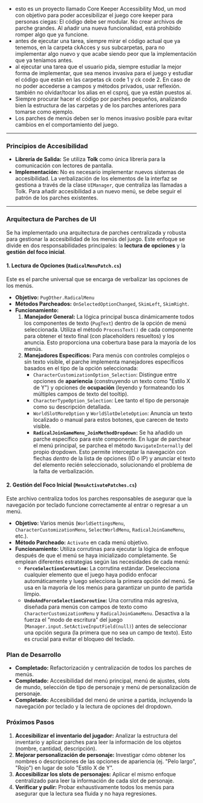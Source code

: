* esto es un proyecto llamado Core Keeper Accessibility Mod, un mod con objetivo para poder accesibilizar el juego core keeper para personas ciegas: El código debe ser modular. No crear archivos de parche grandes. Al añadir una nueva funcionalidad, está prohibido romper algo que ya funcione.
* antes de ejecutar una tarea, siempre mirar el código actual que ya tenemos, en la carpeta ckAcces y sus subcarpetas,  para no implementar algo nuevo y que acabe siendo peor que la implementación que ya teníamos antes.
* al ejecutar una tarea que el usuario pida, siempre estudiar la mejor forma de implementar, que sea menos invasiva para el juego y estudiar el código que están en las carpetas ck code 1 y ck code 2. En caso de no poder accederse a campos y métodos privados, usar reflexión. también no olvidar/tocar los alias en el csproj, que ya están puestos aí.
* Siempre procurar hacer el código por parches pequeños, analizando bien la estructura de las carpetas y de los parches anteriores para tomarse como ejemplo.
* Los parches de menús deben ser lo menos invasivo posible para evitar cambios en el comportamiento del juego.

---
### Principios de Accesibilidad

*   **Librería de Salida:** Se utiliza **Tolk** como única librería para la comunicación con lectores de pantalla.
*   **Implementación:** No es necesario implementar nuevos sistemas de accesibilidad. La verbalización de los elementos de la interfaz se gestiona a través de la clase `UIManager`, que centraliza las llamadas a Tolk. Para añadir accesibilidad a un nuevo menú, se debe seguir el patrón de los parches existentes.

---
### Arquitectura de Parches de UI

Se ha implementado una arquitectura de parches centralizada y robusta para gestionar la accesibilidad de los menús del juego. Este enfoque se divide en dos responsabilidades principales: la **lectura de opciones** y la **gestión del foco inicial**.

#### 1. Lectura de Opciones (`RadicalMenuPatch.cs`)

Este es el parche universal que se encarga de verbalizar las opciones de los menús.

*   **Objetivo:** `PugOther.RadicalMenu`
*   **Métodos Parcheados:** `OnSelectedOptionChanged`, `SkimLeft`, `SkimRight`.
*   **Funcionamiento:**
    1.  **Manejador General:** La lógica principal busca dinámicamente todos los componentes de texto (`PugText`) dentro de la opción de menú seleccionada. Utiliza el método `ProcessText()` de cada componente para obtener el texto final (con placeholders resueltos) y los anuncia. Esto proporciona una cobertura base para la mayoría de los menús.
    2.  **Manejadores Específicos:** Para menús con controles complejos o sin texto visible, el parche implementa manejadores específicos basados en el tipo de la opción seleccionada:
        *   `CharacterCustomizationOption_Selection`: Distingue entre opciones de **apariencia** (construyendo un texto como "Estilo X de Y") y opciones de **ocupación** (leyendo y formateando los múltiples campos de texto del tooltip).
        *   `CharacterTypeOption_Selection`: Lee tanto el tipo de personaje como su descripción detallada.
        *   `WorldSlotMoreOption` y `WorldSlotDeleteOption`: Anuncia un texto localizado o manual para estos botones, que carecen de texto visible.
        *   **`RadicalJoinGameMenu_JoinMethodDropdown`:** Se ha añadido un parche específico para este componente. En lugar de parchear el menú principal, se parchea el método `NavigateInternally` del propio dropdown. Esto permite interceptar la navegación con flechas *dentro* de la lista de opciones (ID o IP) y anunciar el texto del elemento recién seleccionado, solucionando el problema de la falta de verbalización.

#### 2. Gestión del Foco Inicial (`MenuActivatePatches.cs`)

Este archivo centraliza todos los parches responsables de asegurar que la navegación por teclado funcione correctamente al entrar o regresar a un menú.

*   **Objetivo:** Varios menús (`WorldSettingsMenu`, `CharacterCustomizationMenu`, `SelectWorldMenu`, `RadicalJoinGameMenu`, etc.).
*   **Método Parcheado:** `Activate` en cada menú objetivo.
*   **Funcionamiento:** Utiliza corrutinas para ejecutar la lógica de enfoque después de que el menú se haya inicializado completamente. Se emplean diferentes estrategias según las necesidades de cada menú:
    *   **`ForceSelectionCoroutine`:** La corrutina estándar. Deselecciona cualquier elemento que el juego haya podido enfocar automáticamente y luego selecciona la primera opción del menú. Se usa en la mayoría de los menús para garantizar un punto de partida limpio.
    *   **`UndoAndForceSelectionCoroutine`:** Una corrutina más agresiva, diseñada para menús con campos de texto como `CharacterCustomizationMenu` y `RadicalJoinGameMenu`. Desactiva a la fuerza el "modo de escritura" del juego (`Manager.input.SetActiveInputField(null)`) antes de seleccionar una opción segura (la primera que no sea un campo de texto). Esto es crucial para evitar el bloqueo del teclado.

### Plan de Desarrollo

- **Completado:** Refactorización y centralización de todos los parches de menús.
- **Completado:** Accesibilidad del menú principal, menú de ajustes, slots de mundo, selección de tipo de personaje y menú de personalización de personaje.
- **Completado:** Accesibilidad del menú de unirse a partida, incluyendo la navegación por teclado y la lectura de opciones del dropdown.

### Próximos Pasos

1.  **Accesibilizar el inventario del jugador:** Analizar la estructura del inventario y aplicar parches para leer la información de los objetos (nombre, cantidad, descripción).
2.  **Mejorar personalización de personaje:** Investigar cómo obtener los nombres o descripciones de las opciones de apariencia (ej. "Pelo largo", "Rojo") en lugar de solo "Estilo X de Y".
3.  **Accesibilizar los slots de personajes:** Aplicar el mismo enfoque centralizado para leer la información de cada slot de personaje.
4.  **Verificar y pulir:** Probar exhaustivamente todos los menús para asegurar que la lectura sea fluida y no haya regresiones.